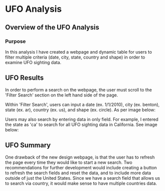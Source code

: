 # UFO Analysis

## Overview of the UFO Analysis

### Purpose

In this analysis I have created a webpage and dynamic table for users to filter multiple criteria (date, city, state, country and shape) in order to examine UFO sighting data. 

## UFO Results

In order to perform a search on the webpage, the user must scroll to the 'Filter Search' section on the left hand side of the page. 

Within 'Filter Search', users can input a date (ex. 1/1/2010), city (ex. benton), state (ex. ar), country (ex. us), and shape (ex. circle). As per image below: 

Users may also search by entering data in only field. For example, I entered the state as 'ca' to search for all UFO sighting data in California. See image below: 


## UFO Summary

One drawback of the new design webpage, is that the user has to refresh the page every time they would like to start a new search. Two recommendations for further development would include creating a button to refresh the search fields and reset the data, and to include more data outside of just the United States. Since we have a search field that allows us to search via country, it would make sense to have multiple countries data. 
